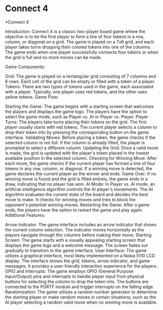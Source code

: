 # Connect 4
*Connect 4

Introduction:
Connect 4 is a classic two-player board game where the objective is to be the first player to form a line of four tokens in a row, column, or diagonal on a grid. The game is played on a 7x6 grid, and each player takes turns dropping their colored tokens into one of the columns. The game ends when one player successfully connects four tokens or when the grid is full and no more moves can be made.

Game Components:

Grid: The game is played on a rectangular grid consisting of 7 columns and 6 rows. Each cell of the grid can be empty or filled with a token of a player.
Tokens: There are two types of tokens used in the game, each associated with a player. Typically, one player uses red tokens, and the other uses yellow tokens.
Game Flow:

Starting the Game: The game begins with a starting screen that welcomes the players and displays the game logo. The players have the option to select the game mode, such as Player vs. AI or Player vs. Player.
Player Turns: The players take turns placing their tokens on the grid. The first player usually starts with red tokens. The current player selects a column to drop their token into by pressing the corresponding button on the game interface.
Validating Moves: Before placing a token, the game checks if the selected column is not full. If the column is already filled, the player is prompted to select a different column.
Updating the Grid: Once a valid move is made, the grid is updated with the player's token placed in the lowest available position in the selected column.
Checking for Winning Move: After each move, the game checks if the current player has formed a line of four tokens in any row, column, or diagonal. If a winning move is detected, the game declares the current player as the winner and ends.
Game Over: If no winning move is found and the grid is filled entirely, the game ends in a draw, indicating that no player has won.
AI Mode: In Player vs. AI mode, an artificial intelligence algorithm controls the AI player's movements. The AI algorithm evaluates the current state of the board and decides the best move to make. It checks for winning moves and tries to block the opponent's potential winning moves.
Restarting the Game: After a game ends, the players have the option to restart the game and play again.
Additional Features:

Arrow Indicator: The game interface includes an arrow indicator that shows the current column selection. The indicator moves horizontally as the players navigate through the columns before making their move.
Starting Screen: The game starts with a visually appealing starting screen that displays the game logo and a welcome message. The screen fades out gradually to transition to the game interface.
User Interface: The game utilizes a graphical interface, most likely implemented on a Nokia 5110 LCD display. The interface shows the grid, tokens, arrow indicator, and game messages. It provides a user-friendly interaction experience for the players.
GPIO and Interrupts: The game employs GPIO (General Purpose Input/Output) pins and interrupts to handle player input from physical buttons for selecting the column to drop the token into. The buttons are connected to the PORTF module and trigger interrupts on the falling edge.
Randomization: The game utilizes a random number generator to determine the starting player or make random moves in certain situations, such as the AI player selecting a random valid move when no winning move is available.
